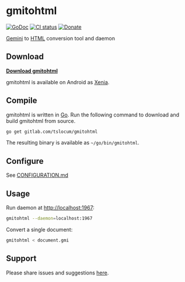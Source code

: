 # gmitohtml
[![GoDoc](https://gitlab.com/tslocum/godoc-static/-/raw/master/badge.svg)](https://docs.rocketnine.space/gitlab.com/tslocum/gmitohtml/pkg/gmitohtml)
[![CI status](https://gitlab.com/tslocum/gmitohtml/badges/master/pipeline.svg)](https://gitlab.com/tslocum/gmitohtml/commits/master)
[![Donate](https://img.shields.io/liberapay/receives/rocketnine.space.svg?logo=liberapay)](https://liberapay.com/rocketnine.space)

[Gemini](https://gemini.circumlunar.space) to [HTML](https://en.wikipedia.org/wiki/HTML)
conversion tool and daemon

## Download

[**Download gmitohtml**](https://gmitohtml.rocketnine.space/download/?sort=name&order=desc)

gmitohtml is available on Android as [Xenia](https://gitlab.com/tslocum/xenia).

## Compile

gmitohtml is written in [Go](https://golang.org). Run the following command to
download and build gmitohtml from source.

```bash
go get gitlab.com/tslocum/gmitohtml
```

The resulting binary is available as `~/go/bin/gmitohtml`.

## Configure

See [CONFIGURATION.md](https://gitlab.com/tslocum/gmitohtml/blob/master/CONFIGURATION.md)

## Usage

Run daemon at [http://localhost:1967](http://localhost:1967):

```bash
gmitohtml --daemon=localhost:1967
```

Convert a single document:

```bash
gmitohtml < document.gmi
```

## Support

Please share issues and suggestions [here](https://gitlab.com/tslocum/gmitohtml/issues).
